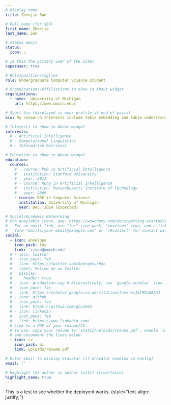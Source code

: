```yaml
---
# Display name
title: Zhenjie Sun

# Full name (for SEO)
first_name: Zhenjie
last_name: Sun

# Status emoji
status:
  icon: ☕️

# Is this the primary user of the site?
superuser: true

# Role/position/tagline
role: Undergraduate Computer Science Student

# Organizations/Affiliations to show in About widget
organizations:
  - name:  University of Michigan
    url: https://www.umich.edu/

# Short bio (displayed in user profile at end of posts)
bio: My research interests include table embedding and table understanding.

# Interests to show in About widget
interests:
  # - Artificial Intelligence
  # - Computational Linguistics
  # - Information Retrieval

# Education to show in About widget
education:
  courses:
    # - course: PhD in Artificial Intelligence
    #   institution: Stanford University
    #   year: 2012
    # - course: MEng in Artificial Intelligence
    #   institution: Massachusetts Institute of Technology
    #   year: 2009
    - course: BSE in Computer Science
      institution: University of Michigan
      year: Dec. 2024 (Expected)

# Social/Academic Networking
# For available icons, see: https://wowchemy.com/docs/getting-started/page-builder/#icons
#   For an email link, use "fas" icon pack, "envelope" icon, and a link in the
#   form "mailto:your-email@example.com" or "/#contact" for contact widget.
social:
  - icon: envelope
    icon_pack: fas
    link: 'zjsun@umich.edu'
  # - icon: twitter
  #   icon_pack: fab
  #   link: https://twitter.com/GeorgeCushen
  #   label: Follow me on Twitter
  #   display:
  #     header: true
  # - icon: graduation-cap # Alternatively, use `google-scholar` icon from `ai` icon pack
  #   icon_pack: fas
  #   link: https://scholar.google.co.uk/citations?user=sIwtMXoAAAAJ
  # - icon: github
  #   icon_pack: fab
  #   link: https://github.com/gcushen
  # - icon: linkedin
  #   icon_pack: fab
  #   link: https://www.linkedin.com/
  # Link to a PDF of your resume/CV.
  # To use: copy your resume to `static/uploads/resume.pdf`, enable `ai` icons in `params.yaml`,
  # and uncomment the lines below.
  - icon: cv
    icon_pack: ai
    link: uploads/resume.pdf

# Enter email to display Gravatar (if Gravatar enabled in Config)
email: ''

# Highlight the author in author lists? (true/false)
highlight_name: true
---
```


This is a test to see whether the deployent works.
{style="text-align: justify;"}
